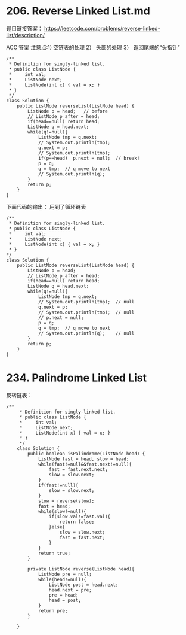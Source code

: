 # 206. Reverse Linked List.md
题目链接答案： https://leetcode.com/problems/reverse-linked-list/description/

ACC 答案
注意点:1) 空链表的处理  2） 头部的处理   3） 返回尾端的“头指针”

    /**
     * Definition for singly-linked list.
     * public class ListNode {
     *     int val;
     *     ListNode next;
     *     ListNode(int x) { val = x; }
     * }
     */
    class Solution {
        public ListNode reverseList(ListNode head) {
            ListNode p = head;   // before 
            // ListNode p_after = head;
            if(head==null) return head;
            ListNode q = head.next;
            while(q!=null){
                ListNode tmp = q.next;
                // System.out.println(tmp);
                q.next = p;
                // System.out.println(tmp);
                if(p==head)  p.next = null;  // break!
                p = q;    
                q = tmp;  // q move to next 
                // System.out.println(q);
            }
            return p;
        }
    }



下面代码的输出： 用到了循环链表

    /**
     * Definition for singly-linked list.
     * public class ListNode {
     *     int val;
     *     ListNode next;
     *     ListNode(int x) { val = x; }
     * }
    */
    class Solution {
        public ListNode reverseList(ListNode head) {
            ListNode p = head;
            // ListNode p_after = head;
            if(head==null) return head;
            ListNode q = head.next;
            while(q!=null){
                ListNode tmp = q.next;
                // System.out.println(tmp);  // null
                q.next = p;
                // System.out.println(tmp);  // null
                // p.next = null;
                p = q;
                q = tmp;  // q move to next 
                // System.out.println(q);    // null
            }
            return p;
        }
    }

# 234. Palindrome Linked List
反转链表：

    /**
         * Definition for singly-linked list.
         * public class ListNode {
         *     int val;
         *     ListNode next;
         *     ListNode(int x) { val = x; }
         * }
         */
        class Solution {
            public boolean isPalindrome(ListNode head) {
                ListNode fast = head, slow = head;
                while(fast!=null&&fast.next!=null){
                    fast = fast.next.next;
                    slow = slow.next;
                }
                if(fast!=null){
                    slow = slow.next;
                }
                slow = reverse(slow);
                fast = head;
                while(slow!=null){
                    if(slow.val!=fast.val){
                        return false;
                    }else{
                        slow = slow.next;
                        fast = fast.next;
                    }
                }
                return true;
            }

            private ListNode reverse(ListNode head){
                ListNode pre = null;
                while(head!=null){
                    ListNode post = head.next;
                    head.next = pre;
                    pre = head;
                    head = post;
                }
                return pre;
            }

        }

